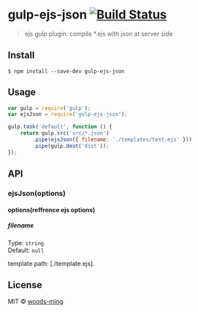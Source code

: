 # gulp-ejs-json [![Build Status](https://travis-ci.org/woods-ming/gulp-ejs-json.svg?branch=master)](https://travis-ci.org/woods-ming/gulp-ejs-json)

> ejs gulp plugin: compile *.ejs with json at server side


## Install

```
$ npm install --save-dev gulp-ejs-json
```


## Usage

```js
var gulp = require('gulp');
var ejsJson = require('gulp-ejs-json');

gulp.task('default', function () {
	return gulp.src('src/*.json')
		.pipe(ejsJson({ filename: './templates/test.ejs' }))
		.pipe(gulp.dest('dist'));
});
```


## API

### ejsJson(options)

#### options(reffrence ejs options)

##### filename

Type: `string`  
Default: `null`

template path: [./template.ejs].


## License

MIT © [woods-ming](https://github.com/woods-ming)
